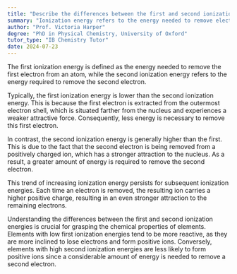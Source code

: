```yaml
---
title: "Describe the differences between the first and second ionization energy"
summary: "Ionization energy refers to the energy needed to remove electrons from an atom, with the first ionization energy being for the first electron and the second for the second electron."
author: "Prof. Victoria Harper"
degree: "PhD in Physical Chemistry, University of Oxford"
tutor_type: "IB Chemistry Tutor"
date: 2024-07-23
---
```


The first ionization energy is defined as the energy needed to remove the first electron from an atom, while the second ionization energy refers to the energy required to remove the second electron.

Typically, the first ionization energy is lower than the second ionization energy. This is because the first electron is extracted from the outermost electron shell, which is situated farther from the nucleus and experiences a weaker attractive force. Consequently, less energy is necessary to remove this first electron.

In contrast, the second ionization energy is generally higher than the first. This is due to the fact that the second electron is being removed from a positively charged ion, which has a stronger attraction to the nucleus. As a result, a greater amount of energy is required to remove the second electron.

This trend of increasing ionization energy persists for subsequent ionization energies. Each time an electron is removed, the resulting ion carries a higher positive charge, resulting in an even stronger attraction to the remaining electrons.

Understanding the differences between the first and second ionization energies is crucial for grasping the chemical properties of elements. Elements with low first ionization energies tend to be more reactive, as they are more inclined to lose electrons and form positive ions. Conversely, elements with high second ionization energies are less likely to form positive ions since a considerable amount of energy is needed to remove a second electron.
    